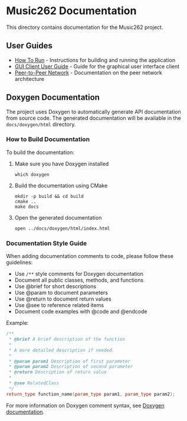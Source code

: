 # Music262 Documentation

This directory contains documentation for the Music262 project.

## User Guides

- [How To Run](../HOW_TO_RUN.md) - Instructions for building and running the application
- [GUI Client User Guide](gui_client.md) - Guide for the graphical user interface client
- [Peer-to-Peer Network](peer_to_peer.md) - Documentation on the peer network architecture

## Doxygen Documentation

The project uses Doxygen to automatically generate API documentation from source code. The generated documentation will be available in the `docs/doxygen/html` directory.

### How to Build Documentation

To build the documentation:

1. Make sure you have Doxygen installed
   ```
   which doxygen
   ```

2. Build the documentation using CMake
   ```
   mkdir -p build && cd build
   cmake ..
   make docs
   ```

3. Open the generated documentation
   ```
   open ../docs/doxygen/html/index.html
   ```

### Documentation Style Guide

When adding documentation comments to code, please follow these guidelines:

- Use `/**` style comments for Doxygen documentation
- Document all public classes, methods, and functions
- Use @brief for short descriptions
- Use @param to document parameters
- Use @return to document return values
- Use @see to reference related items
- Document code examples with @code and @endcode

Example:

```cpp
/**
 * @brief A brief description of the function
 *
 * A more detailed description if needed.
 *
 * @param param1 Description of first parameter
 * @param param2 Description of second parameter
 * @return Description of return value
 *
 * @see RelatedClass
 */
return_type function_name(param_type param1, param_type param2);
```

For more information on Doxygen comment syntax, see [Doxygen documentation](https://www.doxygen.nl/manual/docblocks.html).
